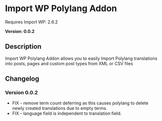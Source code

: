 # Import WP Polylang Addon

Requires Import WP: 2.6.2

**Version: 0.0.2**

## Description

Import WP Polylang Addon allows you to easily Import Polylang translations into posts, pages and custom post types from XML or CSV files

## Changelog

### Version 0.0.2

- FIX - remove term count deferring as this causes polylang to delete newly created translations due to empty terms.
- FIX - language field is independent to translation field.
